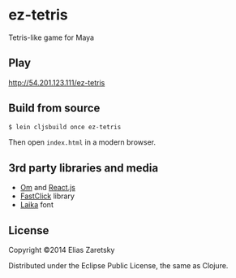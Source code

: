 ez-tetris
=========

Tetris-like game for Maya

## Play

http://54.201.123.111/ez-tetris

## Build from source

```bash
$ lein cljsbuild once ez-tetris
```
Then open `index.html` in a modern browser.

## 3rd party libraries and media

* [Om](https://github.com/swannodette/om) and [React.js](http://facebook.github.io/react/) 
* [FastClick](https://github.com/ftlabs/fastclick) library
* [Laika](http://www.dafont.com/laika.font) font

## License

Copyright ©2014 Elias Zaretsky

Distributed under the Eclipse Public License, the same as Clojure.
